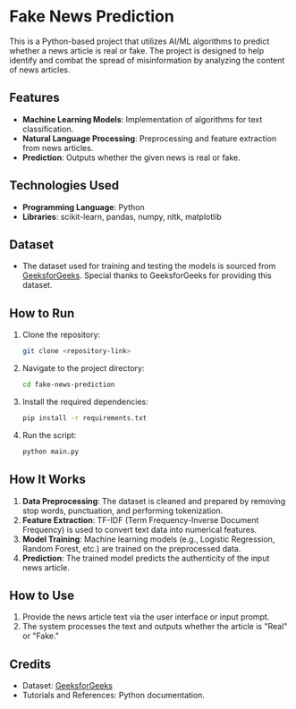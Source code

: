 # Fake News Prediction

This is a Python-based project that utilizes AI/ML algorithms to predict whether a news article is real or fake. The project is designed to help identify and combat the spread of misinformation by analyzing the content of news articles.

## Features

- **Machine Learning Models**: Implementation of algorithms for text classification.
- **Natural Language Processing**: Preprocessing and feature extraction from news articles.
- **Prediction**: Outputs whether the given news is real or fake.

## Technologies Used

- **Programming Language**: Python
- **Libraries**: scikit-learn, pandas, numpy, nltk, matplotlib

## Dataset

- The dataset used for training and testing the models is sourced from [GeeksforGeeks](https://github.com/ChitranjanUpadhayay). Special thanks to GeeksforGeeks for providing this dataset.

## How to Run

1. Clone the repository:
   ```bash
   git clone <repository-link>
   ```
2. Navigate to the project directory:
   ```bash
   cd fake-news-prediction
   ```
3. Install the required dependencies:
   ```bash
   pip install -r requirements.txt
   ```
4. Run the script:
   ```bash
   python main.py
   ```

## How It Works

1. **Data Preprocessing**: The dataset is cleaned and prepared by removing stop words, punctuation, and performing tokenization.
2. **Feature Extraction**: TF-IDF (Term Frequency-Inverse Document Frequency) is used to convert text data into numerical features.
3. **Model Training**: Machine learning models (e.g., Logistic Regression, Random Forest, etc.) are trained on the preprocessed data.
4. **Prediction**: The trained model predicts the authenticity of the input news article.

## How to Use

1. Provide the news article text via the user interface or input prompt.
2. The system processes the text and outputs whether the article is "Real" or "Fake."

## Credits

- Dataset: [GeeksforGeeks](https://www.geeksforgeeks.org/)
- Tutorials and References:  Python documentation.

